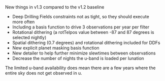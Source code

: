 
New things in v1.3 compared to the v1.2 baseline

* Deep Drilling Fields constraints not as tight, so they should execute more often
* Including a basis function to drive 3 observations per year per filter
* Rotational dithering (a rotTelpos value between -87 and 87 degrees is selected nightly)
* Spatial dithering (0.7 degrees) and rotational dithering included for DDFs
* New explicit planet masking basis function
* New detailer to help further minimize slewtimes between observations
* Decrease the number of nights the u-band is loaded per lunation

The limited u-band availability does mean there are a few years where the entire sky does not get observed in u.